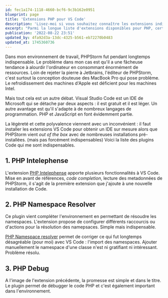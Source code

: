 ```yaml
---
id: fec1a174-1118-4660-bcf6-9c3b162e0951
blueprint: page
title: 'Extensions PHP pour VS Code'
description: 'Lisez-moi si vous souhaitez connaître les extensions indispensables pour développer PHP sur VS Code.'
excerpt: "Parmi la longue liste d'extensions disponibles pour PHP, certaines sont indispensables."
publication: '2022-08-22 23:51'
updated_by: 4fa92d3a-13dc-4325-b561-eb72270b0483
updated_at: 1745360736
---
```

Dans mon environnement de travail, PHPStorm fut pendant longtemps indispensable. Le problème dans mon cas est qu'il a une fâcheuse tendance à alourdir l'ordinateur en consommant énormément de ressources. Loin de rejeter la pierre à Jetbrains, l'éditeur de PHPStorm, c'est surtout la conception douteuse des MacBook Pro qui pose problème. Le refroidissement des machines d'Apple est déficient pour les machines Intel.

Mais tout cela est un autre débat. Visual Studio Code est un IDE de Microsoft qui se détache par deux aspects : il est gratuit et il est léger. Un autre avantage est qu'il s'adapte à de nombreux langages de programmation. PHP et JavaScript en font évidemment partie.

La légèreté et cette polyvalence viennent avec un inconvénient : il faut installer les extensions VS Code pour obtenir un IDE sur mesure alors que PHPStorm vient _out of the box_ avec de nombreuses installations pré-installées. (mais pas forcément indispensables) Voici la liste des plugins Code qui me sont indispensables.

## 1. PHP Intelephense

L'extension [PHP Intelephense](https://marketplace.visualstudio.com/items?itemName=bmewburn.vscode-intelephense-client) apporte plusieurs fonctionnalités à VS Code. Mise en avant de références, _code completion_, lecture des metadonnées de PHPStorm, il s'agit de la première extension que j'ajoute à une nouvelle installation de Code. 

## 2. PHP Namespace Resolver

Ce plugin vient compléter l'environnement en permettant de résoudre les namespaces. L'extension propose de configurer différents raccourcis ou d'actions pour la résolution des namepsaces. Simple mais indispensable.

[PHP Namespace resolver](https://marketplace.visualstudio.com/items?itemName=MehediDracula.php-namespace-resolver) permet de corriger ce qui fut longtemps désagréable (pour moi) avec VS Code : l'import des namespaces. Ajouter manuellement le namespace d'une classe n'est ni gratifiant ni intéressant. Problème résolu.

## 3. PHP Debug

A l'image de l'extension précédente, la promesse est simple et dans le titre. Le plugin permet de débugger le code PHP et c'est également important dans l'environnement.